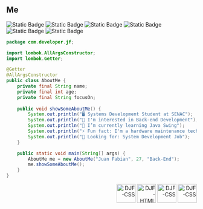 ## Me

<div>
  <img alt="Static Badge" src="https://img.shields.io/badge/JAVA-red">
  <img alt="Static Badge" src="https://img.shields.io/badge/MYSQL-blue">
  <img alt="Static Badge" src="https://img.shields.io/badge/MONGODB-green">
  <img alt="Static Badge" src="https://img.shields.io/badge/DOCKER-blue">
  <img alt="Static Badge" src="https://img.shields.io/badge/JS-yellow">
  <img alt="Static Badge" src="https://img.shields.io/badge/GO-blue">
  
</div>

```java
package com.developer.jf;

import lombok.AllArgsConstructor;
import lombok.Getter;

@Getter
@AllArgsConstructor
public class AboutMe {
    private final String name;
    private final int age;
    private final String focusOn;
    
    public void showSomeAboutMe() {
        System.out.println("🖥️ Systems Development Student at SENAC");
        System.out.println("🔭 I'm interested in Back-end Development");
        System.out.println("🌱 I’m currently learning Java Swing");
        System.out.println("⚡ Fun fact: I'm a hardware maintenance technician");
        System.out.println("🔎 Looking for: System Development Job");
    }

    public static void main(String[] args) {
        AboutMe me = new AboutMe("Juan Fabian", 27, "Back-End");
        me.showSomeAboutMe();
    }
}
```

<div align="right">
  <img align="center" alt="DJF-CSS" display="flex" height="50" width="50" src="https://cdn.jsdelivr.net/gh/devicons/devicon@latest/icons/java/java-original.svg">  
  <img align="center" alt="DJF-HTML" height="50" width="50" src="https://cdn.jsdelivr.net/gh/devicons/devicon@latest/icons/mysql/mysql-original.svg">
  <img align="center" alt="DJF-CSS" height="50" width="50" src="https://cdn.jsdelivr.net/gh/devicons/devicon@latest/icons/mongodb/mongodb-original.svg">  
  <img align="center" alt="DJF-CSS" height="50" width="50" src="https://cdn.jsdelivr.net/gh/devicons/devicon@latest/icons/docker/docker-original.svg">
</div>
